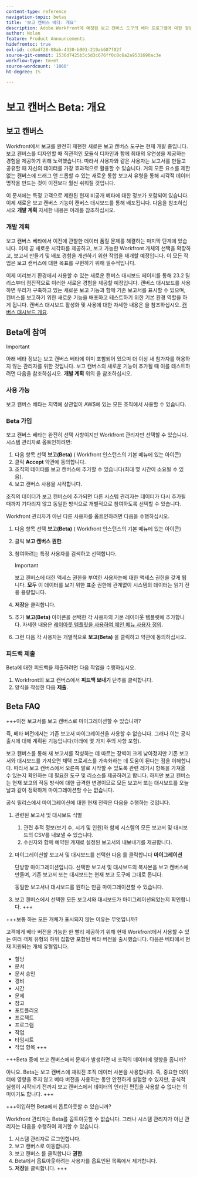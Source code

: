 ```yaml
---
content-type: reference
navigation-topic: betas
title: '보고 캔버스 베타: 개요'
description: Adobe Workfront에 예정된 보고 캔버스 도구의 베타 프로그램에 대한 정보
author: Nolan
feature: Product Announcements
hidefromtoc: true
exl-id: cc0adf28-08ab-4330-b901-219ab687f02f
source-git-commit: 1536d7425b5c5d3c676ff0c8c6a2a9531690ac3e
workflow-type: tm+mt
source-wordcount: '1060'
ht-degree: 1%

---
```



# 보고 캔버스 Beta: 개요

## 보고 캔버스

Workfront에서 보고를 완전히 재현한 새로운 보고 캔버스 도구는 현재 개발 중입니다. 보고 캔버스를 디자인할 때 직관적인 모듈식 디자인과 함께 최대의 유연성을 제공하는 경험을 제공하기 위해 노력했습니다. 따라서 사용자와 같은 사용자는 보고서를 만들고 공유할 때 자신의 데이터를 가장 효과적으로 활용할 수 있습니다. 거의 모든 요소를 제한 없는 캔버스에 드래그 앤 드롭할 수 있는 새로운 통합 보고서 유형을 통해 시각적 데이터 명작을 만드는 것이 이전보다 훨씬 쉬워질 것입니다.

이 문서에는 특정 고객으로 제한된 현재 비공개 베타에 대한 정보가 포함되어 있습니다. 이제 새로운 보고 캔버스 기능이 캔버스 대시보드를 통해 배포됩니다. 다음을 참조하십시오 **개발 계획** 자세한 내용은 아래를 참조하십시오.

### 개발 계획

보고 캔버스 베타에서 이전에 관찰한 데이터 품질 문제를 해결하는 마지막 단계에 있습니다. 이제 곧 새로운 시각화를 제공하고, 보고 가능한 Workfront 개체의 선택을 확장하고, 보고서 만들기 및 배포 경험을 개선하기 위한 작업을 재개할 예정입니다. 이 모든 작업은 보고 캔버스에 대한 목표를 구현하기 위해 필수적입니다.

이제 미리보기 환경에서 사용할 수 있는 새로운 캔버스 대시보드 페이지를 통해 23.2 릴리스부터 점진적으로 이러한 새로운 경험을 제공할 예정입니다. 캔버스 대시보드를 사용하면 우리가 구축하고 있는 새로운 보고 기능과 함께 기존 보고서를 표시할 수 있으며, 캔버스를 보고하기 위한 새로운 기능을 배포하고 테스트하기 위한 기본 환경 역할을 하게 됩니다. 캔버스 대시보드 활성화 및 사용에 대한 자세한 내용은 을 참조하십시오. [캔버스 대시보드 개요](/help/quicksilver/reports-and-dashboards/dashboards/creating-and-managing-dashboards/canvas-dashboards-overview.md).

## Beta에 참여

>[!IMPORTANT]
>
>아래 베타 정보는 보고 캔버스 베타에 이미 포함되어 있으며 더 이상 새 참가자를 허용하지 않는 관리자를 위한 것입니다. 보고 캔버스의 새로운 기능이 추가될 때 이를 테스트하려면 다음을 참조하십시오. **개발 계획** 위의 을 참조하십시오.

### 사용 가능

보고 캔버스 베타는 지역에 상관없이 AWS에 있는 모든 조직에서 사용할 수 있습니다.

### Beta 가입

보고 캔버스 베타는 완전히 선택 사항이지만 Workfront 관리자만 선택할 수 있습니다. 시스템 관리자로 옵트인하려면:

1. 다음 항목 선택 **보고(Beta)** ( Workfront 인스턴스의 기본 메뉴에 있는 아이콘)
1. 클릭 **Accept** 약관에 동의합니다.
1. 조직의 데이터를 보고 캔버스에 추가할 수 있습니다(최대 몇 시간이 소요될 수 있음).
1. 보고 캔버스 사용을 시작합니다.

조직의 데이터가 보고 캔버스에 추가되면 다른 시스템 관리자는 데이터가 다시 추가될 때까지 기다리지 않고 동일한 방식으로 개별적으로 참여하도록 선택할 수 있습니다.

Workfront 관리자가 아닌 다른 사용자를 옵트인하려면 다음을 수행하십시오.

1. 다음 항목 선택 **보고(Beta)** ( Workfront 인스턴스의 기본 메뉴에 있는 아이콘)
1. 클릭 **보고 캔버스 권한**.
1. 참여하려는 특정 사용자를 검색하고 선택합니다.

   >[!IMPORTANT]
   >
   >보고 캔버스에 대한 액세스 권한을 부여한 사용자는에 대한 액세스 권한을 갖게 됩니다. **모두** 이 데이터를 보기 위한 표준 권한에 관계없이 시스템의 데이터는 읽기 전용 용량입니다.

1. **저장**&#x200B;을 클릭합니다.
1. 추가 **보고(Beta)** 아이콘을 선택한 각 사용자의 기본 레이아웃 템플릿에 추가합니다. 자세한 내용은 [레이아웃 템플릿을 사용하여 메인 메뉴 사용자 정의](/help/quicksilver/administration-and-setup/customize-workfront/use-layout-templates/customize-main-menu.md).
1. 그런 다음 각 사용자는 개별적으로 **보고(Beta)** 을 클릭하고 약관에 동의하십시오.

### 피드백 제출

Beta에 대한 피드백을 제출하려면 다음 작업을 수행하십시오.

1. Workfront의 보고 캔버스에서 **피드백 보내기** 단추를 클릭합니다.
1. 양식을 작성한 다음 **제출**.

## Beta FAQ

+++이전 보고서를 보고 캔버스로 마이그레이션할 수 있습니까?

즉, 베타 버전에서는 기존 보고서 마이그레이션을 사용할 수 없습니다. 그러나 이는 공식 출시에 대해 계획된 기능입니다(아래에 몇 가지 주의 사항 포함).

보고 캔버스를 통해 새 보고서를 작성하는 데 따르는 장벽이 크게 낮아졌지만 기존 보고서와 대시보드를 가져오면 채택 프로세스를 가속화하는 데 도움이 된다는 점을 이해합니다. 따라서 보고 캔버스에서 오른쪽 발로 시작할 수 있도록 관련 레거시 항목을 가져올 수 있는지 확인하는 데 필요한 도구 및 리소스를 제공하려고 합니다. 하지만 보고 캔버스는 현재 보고의 작동 방식에 대한 급격한 변경이므로 모든 보고서 또는 대시보드를 오늘날과 같이 정확하게 마이그레이션할 수는 없습니다.

공식 릴리스에서 마이그레이션에 대한 현재 전략은 다음을 수행하는 것입니다.

1. 관련된 보고서 및 대시보드 식별

   1. 관련 추적 정보(보기 수, 시기 및 인원)와 함께 시스템의 모든 보고서 및 대시보드의 CSV를 내보낼 수 있습니다.
   1. 수신자와 함께 예약된 게재로 설정된 보고서의 내보내기를 제공합니다.

1. 마이그레이션할 보고서 및 대시보드를 선택한 다음 를 클릭합니다 **마이그레이션**

   단방향 마이그레이션입니다. 선택한 보고서 및 대시보드의 복사본을 보고 캔버스에 만들며, 기존 보고서 또는 대시보드는 현재 보고 도구에 그대로 둡니다.

   동일한 보고서나 대시보드를 원하는 만큼 마이그레이션할 수 있습니다.

1. 보고 캔버스에서 선택한 모든 보고서와 대시보드가 마이그레이션되었는지 확인합니다.
+++

+++보통 하는 모든 개체가 표시되지 않는 이유는 무엇입니까?

고객에게 베타 버전을 가능한 한 빨리 제공하기 위해 현재 Workfront에서 사용할 수 있는 여러 객체 유형의 하위 집합만 포함된 베타 버전을 출시했습니다. 다음은 베타에서 현재 지원되는 개체 유형입니다.

* 할당
* 문서
* 문서 승인
* 경비
* 시간
* 문제
* 참고
* 포트폴리오
* 프로젝트
* 프로그램
* 작업
* 타임시트
* 작업 항목
+++

+++Beta 중에 보고 캔버스에서 문제가 발생하면 내 조직의 데이터에 영향을 줍니까?

아니요. Beta는 보고 캔버스에 채워진 조직 데이터 사본을 사용합니다. 즉, 중요한 데이터에 영향을 주지 않고 베타 버전을 사용하는 동안 안전하게 실험할 수 있지만, 공식적 실행이 시작되기 전까지 보고 캔버스에서 데이터의 인라인 편집을 사용할 수 없다는 의미이기도 합니다.
+++

+++이입하면 Beta에서 옵트아웃할 수 있습니까?

Workfront 관리자는 Beta를 옵트아웃할 수 없습니다. 그러나 시스템 관리자가 아닌 관리자는 다음을 수행하여 제거할 수 있습니다.

1. 시스템 관리자로 로그인합니다.
1. 보고 캔버스로 이동합니다.
1. 보고 캔버스 를 클릭합니다 **권한**.
1. Beta에서 옵트아웃하려는 사용자를 옵트인된 목록에서 제거합니다.
1. **저장**을 클릭합니다.
+++
